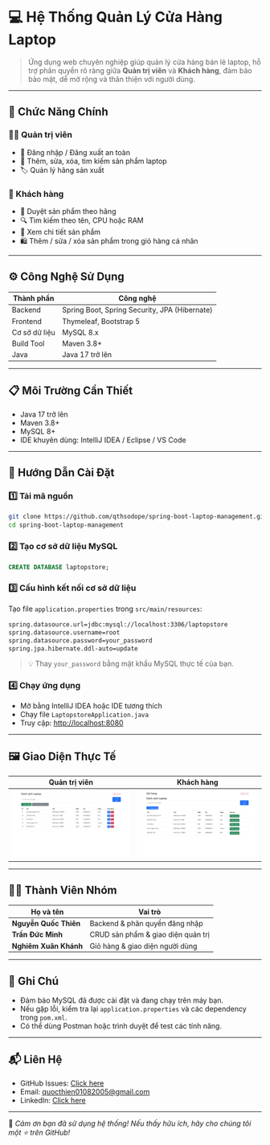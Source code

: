 # 💻 Hệ Thống Quản Lý Cửa Hàng Laptop

> Ứng dụng web chuyên nghiệp giúp quản lý cửa hàng bán lẻ laptop, hỗ trợ phân quyền rõ ràng giữa **Quản trị viên** và **Khách hàng**, đảm bảo bảo mật, dễ mở rộng và thân thiện với người dùng.

---

## 🔑 Chức Năng Chính

### 👨‍💼 Quản trị viên
- 🔐 Đăng nhập / Đăng xuất an toàn  
- 🧾 Thêm, sửa, xóa, tìm kiếm sản phẩm laptop  
- 🏷️ Quản lý hãng sản xuất

### 🛒 Khách hàng
- 🧭 Duyệt sản phẩm theo hãng  
- 🔍 Tìm kiếm theo tên, CPU hoặc RAM  
- 📄 Xem chi tiết sản phẩm  
- 🛍️ Thêm / sửa / xóa sản phẩm trong giỏ hàng cá nhân  

---

## ⚙️ Công Nghệ Sử Dụng

| Thành phần    | Công nghệ                                      |
|---------------|------------------------------------------------|
| Backend       | Spring Boot, Spring Security, JPA (Hibernate)  |
| Frontend      | Thymeleaf, Bootstrap 5                         |
| Cơ sở dữ liệu | MySQL 8.x                                      |
| Build Tool    | Maven 3.8+                                     |
| Java          | Java 17 trở lên                                |

---

## 📋 Môi Trường Cần Thiết

- Java 17 trở lên  
- Maven 3.8+  
- MySQL 8+  
- IDE khuyên dùng: IntelliJ IDEA / Eclipse / VS Code

---

## 🚀 Hướng Dẫn Cài Đặt

### 1️⃣ Tải mã nguồn

```bash
git clone https://github.com/qthsodope/spring-boot-laptop-management.git
cd spring-boot-laptop-management
```

### 2️⃣ Tạo cơ sở dữ liệu MySQL

```sql
CREATE DATABASE laptopstore;
```

### 3️⃣ Cấu hình kết nối cơ sở dữ liệu

Tạo file `application.properties` trong `src/main/resources`:

```properties
spring.datasource.url=jdbc:mysql://localhost:3306/laptopstore
spring.datasource.username=root
spring.datasource.password=your_password
spring.jpa.hibernate.ddl-auto=update
```

> 💡 Thay `your_password` bằng mật khẩu MySQL thực tế của bạn.

### 4️⃣ Chạy ứng dụng

- Mở bằng IntelliJ IDEA hoặc IDE tương thích  
- Chạy file `LaptopstoreApplication.java`  
- Truy cập: [http://localhost:8080](http://localhost:8080)

---

## 🖼️ Giao Diện Thực Tế

| Quản trị viên                             | Khách hàng                               |
|-------------------------------------------|-------------------------------------------|
| ![Admin UI](laptopstore/screenshots/admin.png) | ![Client UI](laptopstore/screenshots/client.png) |

---

## 👨‍💻 Thành Viên Nhóm

| Họ và tên             | Vai trò                                |
|------------------------|-----------------------------------------|
| **Nguyễn Quốc Thiên** | Backend & phân quyền đăng nhập          |
| **Trần Đức Minh**     | CRUD sản phẩm & giao diện quản trị      |
| **Nghiêm Xuân Khánh** | Giỏ hàng & giao diện người dùng         |

---

## 📌 Ghi Chú

- Đảm bảo MySQL đã được cài đặt và đang chạy trên máy bạn.  
- Nếu gặp lỗi, kiểm tra lại `application.properties` và các dependency trong `pom.xml`.  
- Có thể dùng Postman hoặc trình duyệt để test các tính năng.

---

## 📬 Liên Hệ

- GitHub Issues: [Click here](https://github.com/qthsodope/spring-boot-laptop-management/issues)  
- Email: [quocthien01082005@gmail.com](mailto:quocthien01082005@gmail.com)  
- LinkedIn: [Click here](https://www.linkedin.com/in/quoc-thien-nguyen)

---

🎉 *Cảm ơn bạn đã sử dụng hệ thống! Nếu thấy hữu ích, hãy cho chúng tôi một ⭐ trên GitHub!*
